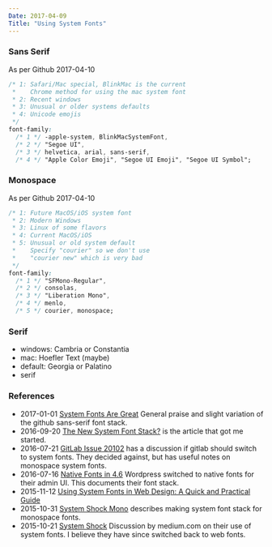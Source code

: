 ```yaml
---
Date: 2017-04-09
Title: "Using System Fonts"
---
```


### Sans Serif

As per Github 2017-04-10

```css
/* 1: Safari/Mac special, BlinkMac is the current
 *    Chrome method for using the mac system font
 * 2: Recent windows
 * 3: Unusual or older systems defaults 
 * 4: Unicode emojis
 */
font-family:
  /* 1 */ -apple-system, BlinkMacSystemFont,
  /* 2 */ "Segoe UI",
  /* 3 */ helvetica, arial, sans-serif,
  /* 4 */ "Apple Color Emoji", "Segoe UI Emoji", "Segoe UI Symbol";
```

### Monospace

As per Github 2017-04-10

```css
/* 1: Future MacOS/iOS system font
 * 2: Modern Windows
 * 3: Linux of some flavors
 * 4: Current MacOS/iOS 
 * 5: Unusual or old system default
 *    Specify "courier" so we don't use 
 *    "courier new" which is very bad
 */
font-family:
  /* 1 */ "SFMono-Regular",
  /* 2 */ consolas, 
  /* 3 */ "Liberation Mono",
  /* 4 */ menlo,
  /* 5 */ courier, monospace;
```

### Serif

* windows: Cambria or Constantia
* mac: Hoefler Text (maybe)
* default: Georgia or Palatino
* serif

### References

* 2017-01-01 [System Fonts Are Great](https://benrabicoff.com/system-fonts-are-great/) General praise and slight variation of the github sans-serif font stack.
* 2016-09-20 [The New System Font Stack?](https://bitsofco.de/the-new-system-font-stack/) is the article that got me started.
* 2016-07-21 [GitLab Issue 20102](https://gitlab.com/gitlab-org/gitlab-ce/issues/20102) has a discussion if gitlab should switch to system fonts.  They decided against, but has useful notes on monospace system fonts.
* 2016-07-16 [Native Fonts in 4.6](https://make.wordpress.org/core/2016/07/07/native-fonts-in-4-6/) Wordpress switched to native fonts for their admin UI.  This documents their font stack.
* 2015-11-12 [Using System Fonts in Web Design: A Quick and Practical Guide](https://www.smashingmagazine.com/2015/11/using-system-ui-fonts-practical-guide/)
* 2015-10-31 [System Shock Mono](http://z12t.com/system-shock-mono/) describes making system font stack for monospace fonts.
* 2015-10-21 [System Shock](https://medium.design/system-shock-6b1dc6d6596f) Discussion by medium.com on their use of system fonts.  I believe they have since switched back to web fonts.
